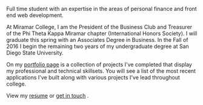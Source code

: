 Full time student with an expertise in the areas of personal finance and front end web development.

At Miramar College, I am the President of the Business Club and Treasurer of the Phi Theta Kappa Miramar chapter (International Honors Society). I will graduate this spring with an Associates Degree in Business. In the Fall of 2016 I begin the remaining two years of my undergraduate degree at San Diego State University.

On my [portfolio page](/portfolio) is a collection of projects I've completed that display my professional and technical skillsets. You will see a list of the most recent applications I've built along with various projects I've lead throughout college.

View my [resume](https://www.dropbox.com/s/lcjszjzyq0ymcly/Resume.docx?dl=0) or [get in touch](/contact)                      .
